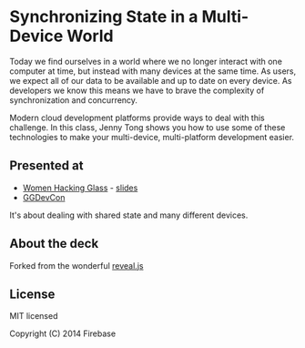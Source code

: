# Synchronizing State in a Multi-Device World

Today we find ourselves in a world where we no longer interact with one computer at time, but instead with many devices at the same time. As users, we expect all of our data to be available and up to date on every device. As developers we know this means we have to brave the complexity of synchronization and concurrency.

Modern cloud development platforms provide ways to deal with this challenge. In this class, Jenny Tong shows you how to use some of these technologies to make your multi-device, multi-platform development easier.

## Presented at
- [Women Hacking Glass](http://www.meetup.com/Women-Who-Code-SF/events/182497842/?oc=evam) - [slides](https://github.com/mimming/synchronizing-state/releases/tag/whg-2014-09)
- [GGDevCon](http://www.ggdevcon.com/classes#SynchronizingStateinaMultiDeviceWorld)

It's about dealing with shared state and many different devices.

## About the deck

Forked from the wonderful [reveal.js](https://github.com/hakimel/reveal.js)

## License

MIT licensed

Copyright (C) 2014 Firebase
